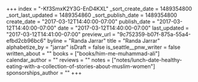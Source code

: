 +++
index = "-Kf3SmxK2Y3G-EnD4KXL"
_sort_create_date = 1489354800
_sort_last_updated = 1489354860
_sort_publish_date = 1489354800
create_date = "2017-03-12T14:40:00-07:00"
publish_date = "2017-03-12T14:40:00-07:00"
date = "2017-03-12T14:40:00-07:00"
last_updated = "2017-03-12T14:41:00-07:00"
preview_url = "9c752359-b07f-875a-55a4-efbd2cb96bc6"
byline = "Randa Jarrar"
title = "Randa Jarrar"
alphabetize_by = "jarrar"
isDraft = false
is_seattle__pnw_writer = false
written_about = ""
books = ["books/him-me-muhammad-ali"]
calendar_author = ""
reviews = ""
notes = ["notes/lunch-date-healthy-eating-with-a-collection-of-stories-about-muslim-women"]
sponsorships_author = ""
+++
